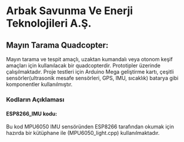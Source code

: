# **Arbak Savunma Ve Enerji Teknolojileri A.Ş.**

## Mayın Tarama Quadcopter:

Mayın tarama ve tespit amaçlı, uzaktan kumandalı veya otonom keşif amaçları için kullanılacak bir quadcopterdir. Prototipler üzerinde çalışılmaktadır. Proje testleri için Arduino Mega geliştirme kartı,
çeşitli sensörler(ultrasonik mesafe sensörleri, GPS, IMU, sıcaklık) batarya gibi komponentler kullanılmıştır.

### Kodların Açıklaması
#### ESP8266_IMU kodu:
Bu kod MPU6050 IMU sensöründen ESP8266 tarafından okumak için hazırda bir kütüphane ile (MPU6050_light.cpp) kullanılmaktadır.
